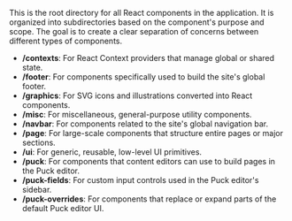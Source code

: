 This is the root directory for all React components in the application. It is organized into subdirectories based on the component's purpose and scope. The goal is to create a clear separation of concerns between different types of components.

- **/contexts**:
  For React Context providers that manage global or shared state.
- **/footer**:
  For components specifically used to build the site's global footer.
- **/graphics**:
  For SVG icons and illustrations converted into React components.
- **/misc**:
  For miscellaneous, general-purpose utility components.
- **/navbar**:
  For components related to the site's global navigation bar.
- **/page**:
  For large-scale components that structure entire pages or major sections.
- **/ui**:
  For generic, reusable, low-level UI primitives.
- **/puck**:
  For components that content editors can use to build pages in the Puck editor.
- **/puck-fields**:
  For custom input controls used in the Puck editor's sidebar.
- **/puck-overrides**:
  For components that replace or expand parts of the default Puck editor UI.

